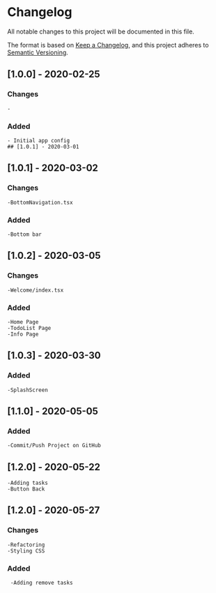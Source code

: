 # Changelog

All notable changes to this project will be documented in this file.

The format is based on [Keep a Changelog](https://keepachangelog.com/en/1.0.0/),
and this project adheres to [Semantic Versioning](https://semver.org/spec/v2.0.0.html).

## [1.0.0] - 2020-02-25

### Changes

    -

### Added

    - Initial app config
    ## [1.0.1] - 2020-03-01

## [1.0.1] - 2020-03-02

### Changes

    -BottomNavigation.tsx

### Added

    -Bottom bar

## [1.0.2] - 2020-03-05

### Changes

    -Welcome/index.tsx

### Added

    -Home Page
    -TodoList Page
    -Info Page

## [1.0.3] - 2020-03-30

### Added

    -SplashScreen

## [1.1.0] - 2020-05-05

### Added

    -Commit/Push Project on GitHub

## [1.2.0] - 2020-05-22

    -Adding tasks
    -Button Back

## [1.2.0] - 2020-05-27

### Changes

    -Refactoring
    -Styling CSS

### Added

     -Adding remove tasks
